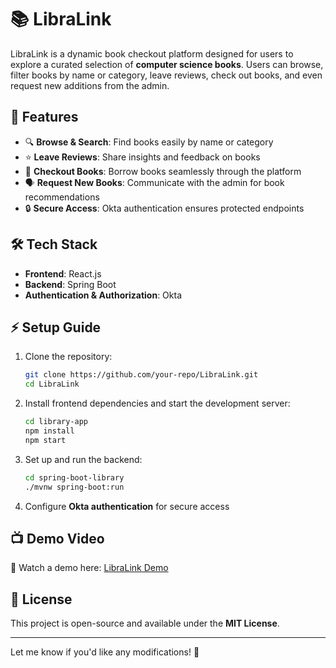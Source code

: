 # 📚 LibraLink  

LibraLink is a dynamic book checkout platform designed for users to explore a curated selection of **computer science books**. Users can browse, filter books by name or category, leave reviews, check out books, and even request new additions from the admin.  

## 🚀 Features  
- 🔍 **Browse & Search**: Find books easily by name or category  
- ⭐ **Leave Reviews**: Share insights and feedback on books  
- 📖 **Checkout Books**: Borrow books seamlessly through the platform  
- 🗣️ **Request New Books**: Communicate with the admin for book recommendations  
- 🔒 **Secure Access**: Okta authentication ensures protected endpoints  

## 🛠️ Tech Stack  
- **Frontend**: React.js  
- **Backend**: Spring Boot  
- **Authentication & Authorization**: Okta  

## ⚡ Setup Guide  
1. Clone the repository:  
   ```sh
   git clone https://github.com/your-repo/LibraLink.git
   cd LibraLink
   ```
2. Install frontend dependencies and start the development server:  
   ```sh
   cd library-app
   npm install
   npm start
   ```
3. Set up and run the backend:  
   ```sh
   cd spring-boot-library
   ./mvnw spring-boot:run
   ```
4. Configure **Okta authentication** for secure access  

## 📺 Demo Video  
🎥 Watch a demo here: [LibraLink Demo](https://www.youtube.com/watch?v=0YiINixW5-4&t=1s)  

## 📄 License  
This project is open-source and available under the **MIT License**.  

---

Let me know if you'd like any modifications! 🚀
